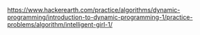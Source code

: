 https://www.hackerearth.com/practice/algorithms/dynamic-programming/introduction-to-dynamic-programming-1/practice-problems/algorithm/intelligent-girl-1/
